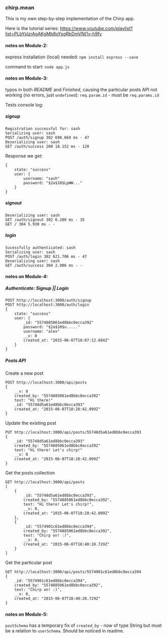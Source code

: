 ### chirp.mean

This is my own step-by-step implementation of the Chirp app.

Here is the tutorial series: https://www.youtube.com/playlist?list=PLbYsIzrAgAKgMb8oYsgRbDmVNt1y-h9fv

#### notes on Module-2:

express installation (local) needed: `npm install express --save`

command to start: `node app.js`

#### notes on Module-3:

typos in both _README_ and _Finished_, causing the particular posts API not working (no errors, just `undefined`):
`req.param.id` - must be `req.params.id`

Tests console log:

##### signup

```
Registration successful for: sash
Serializing user: sash
POST /auth/signup 302 698.669 ms - 47
Deserializing user: sash
GET /auth/success 200 18.152 ms - 120
```

Response we get:

```
{
    state: "success"
    user: {
        username: "sash"
        password: "$2a$10$LpWW..."
    }
}
```

##### signout

```
Deserializing user: sash
GET /auth/signout 302 6.280 ms - 35
GET / 304 5.930 ms - -
```

##### login

```
Sucessfully authenticated: sash
Serializing user: sash
POST /auth/login 302 621.706 ms - 47
Deserializing user: sash
GET /auth/success 304 2.906 ms - -
```

#### notes on Module-4:

##### Authenticate: Signup || Login

```
POST http://localhost:3000/auth/signup
POST http://localhost:3000/auth/login
{
    state: "success"
    user: {
        _id: "5574885061ed8bbc0ecca392"
        password: "$2a$10$u....."
        username: "alex"
        __v: 0
        created_at: "2015-06-07T18:07:12.684Z"
    }
}
```

##### Posts API

Create a new post

```
POST http://localhost:3000/api/posts
{
    __v: 0
    created_by: "5574885061ed8bbc0ecca392"
    text: "Hi there!"
    _id: "55748d5a61ed8bbc0ecca393"
    created_at: "2015-06-07T18:28:42.099Z"
}
```

Update the existing post

```
PUT http://localhost:3000/api/posts/55748d5a61ed8bbc0ecca393
{
    _id: "55748d5a61ed8bbc0ecca393"
    created_by: "5574885061ed8bbc0ecca392"
    text: "Hi there! Let's chirp!"
    __v: 0
    created_at: "2015-06-07T18:28:42.099Z"
}
```

Get the posts collection

```
GET http://localhost:3000/api/posts
[
    {
        _id: "55748d5a61ed8bbc0ecca393",
        created_by: "5574885061ed8bbc0ecca392",
        text: "Hi there! Let's chirp!",
        __v: 0,
        created_at: "2015-06-07T18:28:42.099Z"
    },
    {
        _id: "5574901c61ed8bbc0ecca394",
        created_by: "5574885061ed8bbc0ecca392",
        text: "Chirp on! :)",
        __v: 0,
        created_at: "2015-06-07T18:40:28.729Z"
    }
]
```

Get the particular post

```
GET http://localhost:3000/api/posts/5574901c61ed8bbc0ecca394
{
    _id: "5574901c61ed8bbc0ecca394",
    created_by: "5574885061ed8bbc0ecca392",
    text: "Chirp on! :)",
    __v: 0,
    created_at: "2015-06-07T18:40:28.729Z"
}
```

#### notes on Module-5:

`postSchema` has a temporary fix of `created_by` - now of type String but must be a relation to `userSchema`. Should be noticed in readme.

